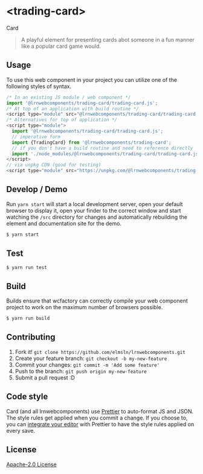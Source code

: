 # &lt;trading-card&gt;

Card
> A playful element for presenting cards abot someone in a fun manner like a popular card game would.

## Usage
To use this web component in your project you can utilize one of the following styles of syntax.

```js
/* In an existing JS module / web component */
import '@lrnwebcomponents/trading-card/trading-card.js';
/* At top of an application with build routine */
<script type="module" src="@lrnwebcomponents/trading-card/trading-card.js"></script>
/* Alternatives for top of application */
<script type="module">
  import '@lrnwebcomponents/trading-card/trading-card.js';
  // imperative form
  import {TradingCard} from '@lrnwebcomponents/trading-card';
  // if you don't have a build routine and need to reference directly
  import './node_modules/@lrnwebcomponents/trading-card/trading-card.js';
</script>
// via unpkg CDN (good for testing)
<script type="module" src="https://unpkg.com/@lrnwebcomponents/trading-card/trading-card.js"></script>
```

## Develop / Demo
Run `yarn start` will start a local development server, open your default browser to display it, open your finder to the correct window and start watching the `/src` directory for changes and automatically rebuilding the element and documentation site for the demo.
```bash
$ yarn start
```

## Test

```bash
$ yarn run test
```

## Build
Builds ensure that wcfactory can correctly compile your web component project to
work on the maximum number of browsers possible.
```bash
$ yarn run build
```

## Contributing

1. Fork it! `git clone https://github.com/elmsln/lrnwebcomponents.git`
2. Create your feature branch: `git checkout -b my-new-feature`
3. Commit your changes: `git commit -m 'Add some feature'`
4. Push to the branch: `git push origin my-new-feature`
5. Submit a pull request :D

## Code style

Card (and all lrnwebcomponents) use [Prettier][prettier] to auto-format JS and JSON.  The style rules get applied when you commit a change.  If you choose to, you can [integrate your editor][prettier-ed] with Prettier to have the style rules applied on every save.

[prettier]: https://github.com/prettier/prettier/
[prettier-ed]: https://github.com/prettier/prettier/#editor-integration
[polyserve]: https://github.com/Polymer/polyserve
[web-component-tester]: https://github.com/Polymer/web-component-tester

## License
[Apache-2.0 License](http://opensource.org/licenses/Apache-2.0)